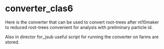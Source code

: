 # converter_clas6
Here is the converter that can be used to convert root-trees after nt10maker to reduced root-trees convenient for analysis with preliminary particle id.

Also in director for_jsub useful script for running the converter on farms are stored.
